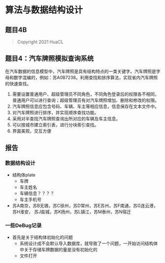 # 算法与数据结构设计
## 题目4B
> Copyright 2021 HuaCL
## 题目4：汽车牌照模拟查询系统
在汽车数据的信息模型中，汽车牌照是具有结构特点的一类关键字。汽车牌照是字母和数字混编的，例如：苏A0B7238。利用查找和排序算法，实现省内汽车牌照的快速查找。
1. 需要设置普通用户、超级管理员不同角色，不同角色登录后的权限各不相同，普通用户可以进行查询；超级管理员有对汽车牌照增加、删除和修改的权限。
2. 汽车牌照信息应包含号码、车辆、车主等相应信息，信息保存在文本文件中。
3. 对汽车牌照进行排序，并实现顺序查找功能。
4. 采用对半查找汽车牌照查询出所对应的车辆及车主信息。
5. 可以按城市建立索引表，进行分块索引查找。
6. 界面美观，交互方便

## 报告
### 数据结构设计
* 结构体plate
  * 车牌
  * 车主姓名
  * 车辆信息？？？？
  * 车主手机号
* 苏A南京，苏B无锡，苏C徐州，苏D常州，苏E苏州，苏F南通，苏G连云港，苏H淮安， 苏J盐城，苏K扬州，苏L镇江，苏M泰州，苏N宿迁

### 一些DeBug记录
* 首先是关于结构体初始化的问题
  * 系统设计成不会默认导入数据库，就导致了一个问题，一开始访问结构体中关于存储车牌数据的量是没有初始化的
  * 文件打开